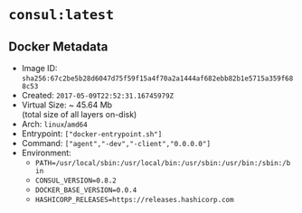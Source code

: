 # `consul:latest`

## Docker Metadata

- Image ID: `sha256:67c2be5b28d6047d75f59f15a4f70a2a1444af682ebb82b1e5715a359f688c53`
- Created: `2017-05-09T22:52:31.16745979Z`
- Virtual Size: ~ 45.64 Mb  
  (total size of all layers on-disk)
- Arch: `linux`/`amd64`
- Entrypoint: `["docker-entrypoint.sh"]`
- Command: `["agent","-dev","-client","0.0.0.0"]`
- Environment:
  - `PATH=/usr/local/sbin:/usr/local/bin:/usr/sbin:/usr/bin:/sbin:/bin`
  - `CONSUL_VERSION=0.8.2`
  - `DOCKER_BASE_VERSION=0.0.4`
  - `HASHICORP_RELEASES=https://releases.hashicorp.com`
